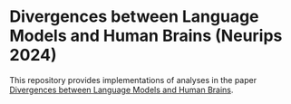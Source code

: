 # Divergences between Language Models and Human Brains (Neurips 2024)

This repository provides implementations of analyses in the paper [Divergences between Language Models and Human Brains](https://arxiv.org/abs/2311.09308).